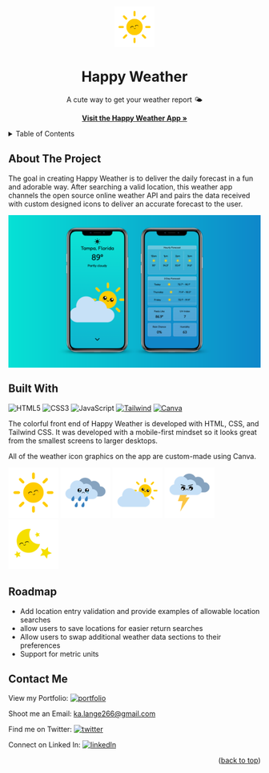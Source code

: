 <a name="readme-top"></a>



<br />
<div align="center">
  <a href="https://github.com/ka-lange/ttbc">
    <img src="./public/images/icons/sunny.png" alt="Logo" width="80" height="80">
  </a>

<h1 align="center">Happy Weather</h1>
<p align="center">
    A cute way to get your weather report 🌤️
  </p>
  <p align="center">
    <a href="https://happyweather.cyclic.cloud/"><strong>Visit the Happy Weather App »</strong></a>
  </p>
</div>




<details>
  <summary>Table of Contents</summary>
  <ul>
    <li><a href="#about-the-project">About</a></li>
    <li><a href="#built-with">Built With</a></li>
    <li><a href="#roadmap">Road Map</a></li>
    <li><a href="#contact-me">Contact Me</a></li>
  </ul>
</details>


## About The Project
The goal in creating Happy Weather is to deliver the daily forecast in a fun and adorable way. After searching a valid location, this weather app channels the open source online weather API  and pairs the data received with custom designed icons to deliver an accurate forecast to the user.

<img align="center" src="./public/images/happyWeatherHomepage.png" width="600" height="auto"/>



## Built With
![HTML5][html-shield]
![CSS3][css-shield]
![JavaScript][js-shield]
[![Tailwind][tailwind-shield]][tailwind-url]
[![Canva][canva-shield]][canva-url]

The colorful front end of Happy Weather is developed with HTML, CSS, and Tailwind CSS. It was developed with a mobile-first mindset so it looks great from the smallest screens to larger desktops.

All of the weather icon graphics on the app are custom-made using Canva. 
<div>
    <img src="./public/images/icons/sunny.png" width="100" height="100">
    <img src="./public/images/icons/rainy.png" width="100" height="100">
    <img src="./public/images/icons/partCloudy.png" width="100" height="100">
    <img src="./public/images/icons/stormy.png" width="100" height="100">
    <img src="./public/images/icons/clearnight.png" width="100" height="100">
    
</div>


## Roadmap

- Add location entry validation and provide examples of allowable location searches
- allow users to save locations for easier return searches
- Allow users to swap additional weather data sections to their preferences
- Support for metric units


## Contact Me

View my Portfolio: [![portfolio][portfolio-shield]][portfolio-url]

Shoot me an Email: ka.lange266@gmail.com

Find me on Twitter: [![twitter][twitter-shield]][twitter-url]

Connect on Linked In: [![linkedIn][linkedin-shield]][linkedin-url]

<p align="right">(<a href="#readme-top">back to top</a>)</p>


<!-- MARKDOWN LINKS & IMAGES -->
<!-- https://www.markdownguide.org/basic-syntax/#reference-style-links -->
[html-shield]: https://img.shields.io/badge/html5-%23E34F26.svg?style=for-the-badge&logo=html5&logoColor=white

[css-shield]: https://img.shields.io/badge/css3-%231572B6.svg?style=for-the-badge&logo=css3&logoColor=white

[js-shield]: https://img.shields.io/badge/javascript-%23323330.svg?style=for-the-badge&logo=javascript&logoColor=%23F7DF1E
[ejs-shield]: https://img.shields.io/badge/EJS-100000?style=for-the-badge&logo=EJS&logoColor=white&labelColor=ffffff&color=B8C972

[bootstrap-shield]: https://img.shields.io/badge/bootstrap-%238511FA.svg?style=for-the-badge&logo=bootstrap&logoColor=white
[bootstrap-url]: https://getbootstrap.com

[tailwind-shield]: https://img.shields.io/badge/tailwindcss-%2338B2AC.svg?style=for-the-badge&logo=tailwind-css&logoColor=white
[tailwind-url]: https://tailwindcss.com/

[express-shield]: https://img.shields.io/badge/express.js-%23404d59.svg?style=for-the-badge&logo=express&logoColor=%2361DAFB
[express-url]: https://expressjs.com/

[node-shield]: https://img.shields.io/badge/node.js-6DA55F?style=for-the-badge&logo=node.js&logoColor=white
[node-url]: https://nodejs.org/en

[mongodb-shield]: https://img.shields.io/badge/MongoDB-%234ea94b.svg?style=for-the-badge&logo=mongodb&logoColor=white
[mongodb-url]: https://www.mongodb.com/

[ejs-shield]:https://img.shields.io/badge/EJS-100000?style=for-the-badge&logo=EJS&logoColor=white&labelColor=B8C972&color=B8C972
[ejs-url]:https://ejs.co/

[canva-shield]: https://img.shields.io/badge/Canva-%2300C4CC.svg?style=for-the-badge&logo=Canva&logoColor=white
[canva-url]: https://www.canva.com/

[adobeps-shield]:https://img.shields.io/badge/adobe%20photoshop-%2331A8FF.svg?style=for-the-badge&logo=adobe%20photoshop&logoColor=white
[adobeps-url]:https://www.adobe.com/products/photoshop/landpa.html?sdid=KKQIN&mv=search&kw=photoshop&ef_id=Cj0KCQjw9fqnBhDSARIsAHlcQYR9qXBGk9qu_aDS7PDLWhOo3f9376A2DhbkZ_Uza2shfSs7uc-4H9gaAt0pEALw_wcB:G:s&s_kwcid=AL!3085!3!522507805137!e!!g!!adobe%20photoshop!1712238394!67643541820&mv=search&gclid=Cj0KCQjw9fqnBhDSARIsAHlcQYR9qXBGk9qu_aDS7PDLWhOo3f9376A2DhbkZ_Uza2shfSs7uc-4H9gaAt0pEALw_wcB

[linkedin-shield]: https://img.shields.io/badge/linkedin-%230077B5.svg?style=for-the-badge&logo=linkedin&logoColor=white
[linkedin-url]: https://www.linkedin.com/in/ka-lange/

[twitter-shield]: https://img.shields.io/badge/@kl2662-%231DA1F2.svg?style=for-the-badge&logo=Twitter&logoColor=white
[twitter-url]: https://twitter.com/kl2662

[portfolio-shield]:https://img.shields.io/badge/PORTFOLIO-100000?style=for-the-badge&logo=Portfolio&logoColor=white&labelColor=FFFDFC&color=C77D4F
[portfolio-url]: https://karissa-lange.netlify.app/

[email-shield]: https://img.shields.io/badge/Gmail-D14836?style=for-the-badge&logo=gmail&logoColor=white


